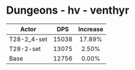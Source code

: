 # Dungeons - hv - venthyr
| Actor | DPS | Increase |
|---|:---:|:---:|
|T28-2_4-set|15038|17.89%|
|T28-2-set|13075|2.50%|
|Base|12756|0.00%|

